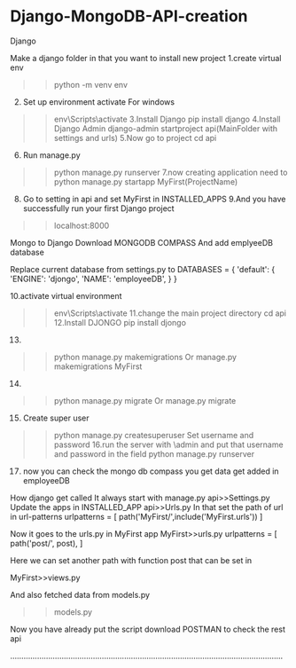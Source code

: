 # Django-MongoDB-API-creation

Django

Make a django folder in that you want to install new project
1.create virtual env
>>python -m venv env
2. Set up environment activate For windows
>>env\Scripts\activate
3.Install Django
>>pip install django
4.Install Django Admin
>>django-admin startproject api(MainFolder with settings and urls)
5.Now go to project
>> cd api
6. Run manage.py
>>python manage.py runserver
7.now creating application need to 
>>python manage.py startapp MyFirst(ProjectName)
8. Go to setting in api and set MyFirst in INSTALLED_APPS
9.And you have successfully run your first Django project
>>localhost:8000



Mongo to Django
Download MONGODB COMPASS
And add emplyeeDB database

Replace current database from settings.py to 
DATABASES = {
    'default': {
        'ENGINE': 'djongo',
       'NAME': 'employeeDB',
    }
}

10.activate virtual environment
>> env\Scripts\activate
11.change the main project directory
>>cd api
12.Install DJONGO
>>pip install djongo
13.
>>python manage.py makemigrations 
Or
>>manage.py makemigrations MyFirst
14.
>>python manage.py migrate
Or
>>manage.py migrate

15. Create super user
>>python manage.py createsuperuser
Set username and password
16.run the server with \admin and put that username and password in the field
>>python manage.py runserver
17. now you can check the mongo db compass you get data get added in employeeDB



How django get called
It always start with manage.py
api>>Settings.py
Update the apps in INSTALLED_APP
api>>Urls.py
In that set the path of url in url-patterns
urlpatterns = [
    path('MyFirst/',include('MyFirst.urls'))
]

Now it goes to the urls.py in MyFirst app
MyFirst>>urls.py
urlpatterns = [
    path('post/', post),
]

Here we can set another path with function post that can be set in

MyFirst>>views.py

And also fetched data from models.py
>>models.py

Now you have already put the script download POSTMAN to check the rest api

 …………………………………………………………………………………………………………..

